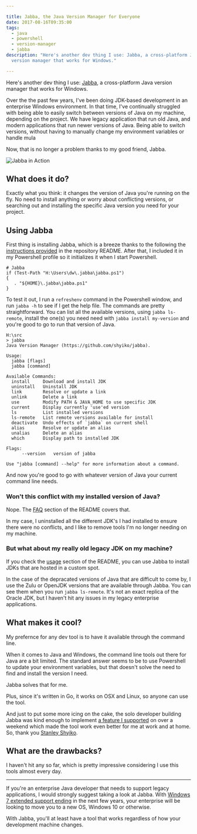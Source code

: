 ```yaml
---

title: Jabba, the Java Version Manager for Everyone
date: 2017-08-16T09:35:00
tags:
  - java
  - powershell
  - version-manager
  - jabba
description: "Here's another dev thing I use: Jabba, a cross-platform Java
  version manager that works for Windows."

---
```


[1]: https://davidwesst.blob.core.windows.net/blog/jabba/jabba-example.gif "Jabba in Action in a Powershell terminal"

Here's another dev thing I use: [Jabba](https://github.com/shyiko/jabba), a cross-platform Java version manager that works for Windows.

Over the the past few years, I've been doing JDK-based development in an enterprise Windows environment. In that time, I've continually struggled with being able to easily switch between versions of Java on my machine, depending on the project. We have legacy application that run old Java, and modern applications that run newer versions of Java. Being able to switch versions, without having to manually change my environment variables or handle mula

Now, that is no longer a problem thanks to my good friend, Jabba.

![Jabba in Action][1]

## What does it do?
Exactly what you think: it changes the version of Java you're running on the fly. No need to install anything or worry about conflicting versions, or searching out and installing the specific Java version you need for your project.

## Using Jabba
First thing is installing Jabba, which is a breeze thanks to the following the [instructions provided](https://github.com/shyiko/jabba#windows-10) in the repository README. After that, I included it in my Powershell profile so it initializes it when I start Powershell.

```
# Jabba
if (Test-Path "H:\Users\dw\.jabba\jabba.ps1") 
{ 
   . "${HOME}\.jabba\jabba.ps1" 
}
```

To test it out, I run a `refreshenv` command in the Powershell window, and run `jabba -h` to see if I get the help file.
The commands are pretty straightforward. You can list all the available versions, using `jabba ls-remote`, install the one(s) you need need with `jabba install my-version` and you're good to go to run that version of Java.

```
H:\src
> jabba
Java Version Manager (https://github.com/shyiko/jabba).

Usage:
  jabba [flags]
  jabba [command]

Available Commands:
  install     Download and install JDK
  uninstall   Uninstall JDK
  link        Resolve or update a link
  unlink      Delete a link
  use         Modify PATH & JAVA_HOME to use specific JDK
  current     Display currently 'use'ed version
  ls          List installed versions
  ls-remote   List remote versions available for install
  deactivate  Undo effects of `jabba` on current shell
  alias       Resolve or update an alias
  unalias     Delete an alias
  which       Display path to installed JDK

Flags:
      --version   version of jabba

Use "jabba [command] --help" for more information about a command.
```

And now you're good to go with whatever version of Java your current command line needs.

### Won't this conflict with my installed version of Java?
Nope. The [FAQ](https://github.com/shyiko/jabba#faq) section of the README covers that.

In my case, I uninstalled all the different JDK's I had installed to ensure there were no conflicts, and I like to remove tools I'm no longer needing on my machine.

### But what about my really old legacy JDK on my machine?
If you check the [usage](https://github.com/shyiko/jabba#usage) section of the README, you can use Jabba to install JDKs that are hosted in a custom spot.

In the case of the depracated versions of Java that are difficult to come by, I use the Zulu or OpenJDK versions that are available through Jabba. You can see them when you run `jabba ls-remote`. It's not an exact replica of the Oracle JDK, but I haven't hit any issues in my legacy enterprise applications.

## What makes it cool?
My prefernce for any dev tool is to have it available through the command line.

When it comes to Java and Windows, the command line tools out there for Java are a bit limited. The standard answer seems to be to use Powershell to update your environment variables, but that doesn't solve the need to find and install the version I need.

Jabba solves that for me.

Plus, since it's written in Go, it works on OSX and Linux, so anyone can use the tool.

And just to put some more icing on the cake, the solo developer building Jabba was kind enough to implement [a feature I supported](https://github.com/shyiko/jabba/issues/67#issuecomment-300869749) on over a weekend which made the tool work even better for me at work and at home. So, thank you [Stanley Shyiko](https://github.com/shyiko).

## What are the drawbacks?
I haven't hit any so far, which is pretty impressive considering I use this tools almost every day.

---

If you're an enterprise Java developer that needs to support legacy applications, I would strongly suggest taking a look at Jabba. With [Windows 7 extended support ending](https://support.microsoft.com/en-ca/help/13853/windows-lifecycle-fact-sheet) in the next few years, your enterprise will be looking to move you to a new OS, Windows 10 or otherwise. 

With Jabba, you'll at least have a tool that works regardless of how your development machine changes.

